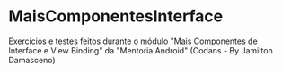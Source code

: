 # MaisComponentesInterface
Exercícios e testes feitos durante o módulo "Mais Componentes de Interface e View Binding" da "Mentoria  Android" (Codans - By Jamilton Damasceno)
